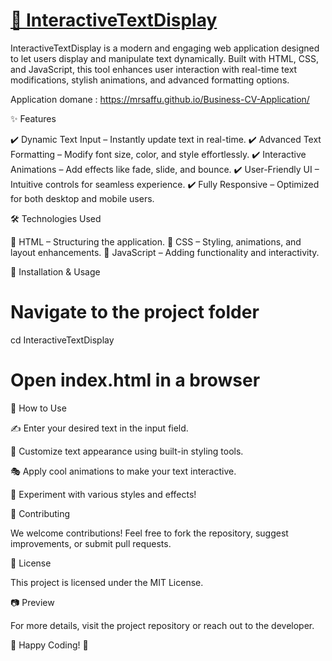 <a href=" https://mrsaffu.github.io/Business-CV-Application/"><h1 style="cursor : pointer">🚀 InteractiveTextDisplay</h1></a>

InteractiveTextDisplay is a modern and engaging web application designed to let users display and manipulate text dynamically. Built with HTML, CSS, and JavaScript, this tool enhances user interaction with real-time text modifications, stylish animations, and advanced formatting options.

Application domane : https://mrsaffu.github.io/Business-CV-Application/

✨ Features

✔️ Dynamic Text Input – Instantly update text in real-time.
✔️ Advanced Text Formatting – Modify font size, color, and style effortlessly.
✔️ Interactive Animations – Add effects like fade, slide, and bounce.
✔️ User-Friendly UI – Intuitive controls for seamless experience.
✔️ Fully Responsive – Optimized for both desktop and mobile users.

🛠️ Technologies Used

🔹 HTML – Structuring the application.
🔹 CSS – Styling, animations, and layout enhancements.
🔹 JavaScript – Adding functionality and interactivity.

🚀 Installation & Usage



# Navigate to the project folder
cd InteractiveTextDisplay

# Open index.html in a browser

🎨 How to Use

✍️ Enter your desired text in the input field.

🎨 Customize text appearance using built-in styling tools.

🎭 Apply cool animations to make your text interactive.

🚀 Experiment with various styles and effects!

🤝 Contributing

We welcome contributions! Feel free to fork the repository, suggest improvements, or submit pull requests.

📜 License

This project is licensed under the MIT License.

📷 Preview

For more details, visit the project repository or reach out to the developer.

🎉 Happy Coding! 🚀

